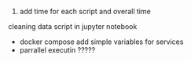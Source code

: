 1. add time for each script and overall time

cleaning data script in jupyter notebook

* docker compose add simple variables for services
* parrallel executin ?????